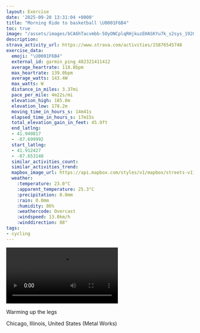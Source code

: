 ```yaml
---
layout: Exercise
date: '2025-09-20 13:31:04 +0000'
title: "Morning Ride to basketball \U0001F6B4"
toc: true
image: "/assets/images/bCA6hTacvmbb-5OyONCplqRHjkuzEHASKYu7k_s2sys_1920x1080.jpg.jpeg"
description:
strava_activity_url: https://www.strava.com/activities/15876545748
exercise_data:
  emoji: "\U0001F6B4"
  external_id: garmin_ping_482321411412
  average_heartrate: 118.8bpm
  max_heartrate: 139.0bpm
  average_watts: 143.4W
  max_watts: W
  distance_in_miles: 3.37mi
  pace_per_mile: 4m22s/mi
  elevation_high: 185.8m
  elevation_low: 178.2m
  moving_time_in_hours_s: 14m41s
  elapsed_time_in_hours_s: 17m15s
  total_elevation_gain_in_feet: 45.9ft
  end_latlng:
  - 41.940817
  - -87.699992
  start_latlng:
  - 41.912427
  - -87.653148
  similar_activities_count:
  similar_activities_trend:
  mapbox_image_url: https://api.mapbox.com/styles/v1/mapbox/streets-v11/static/path-5+787af2-1.0(gny~Fta_vO_EfGiB%7CCsBxCq%40rAWTFfA%3FpCFxE%40hP%40nCh%40fEp%40%60EL%60ABXCFa%40ZaDpB_D~BUTy%40dAeAjBw%40fAk%40%7C%40mFhJsB~CyCbFkCdE%7BBbDg%40%5CWFm%40BmBA_DDa%40Ng%40%60%40%5Bp%40Mh%40IfADnABlDB%5CAxBC%5EQx%40ELiCpEiAjB_BbCmEbHiJrOu%40dAmDjG_BfC%40E%7D%40nAkBlDoHzLi%40%7C%40Sd%40i%40z%40%5B%5CaBhCmAxBs%40dAyDjG_E%7CGkCbE_%40t%40MJU%5CcApBu%40lA),pin-s-s+e5b22e(-87.65483,41.91476),pin-s-f+89ae00(-87.69880000000005,41.939769999999996)/auto/800x800?access_token=pk.eyJ1Ijoiam9zaGJlY2ttYW4iLCJhIjoiY205eWR2aDd1MWZ6djJrbXc4a3M0bWZleiJ9.XiG9OWkNcZk2QzjJbxLB4A
  weather:
    :temperature: 23.0°C
    :apparent_temperature: 25.3°C
    :precipitation: 0.0mm
    :rain: 0.0mm
    :humidity: 86%
    :weathercode: Overcast
    :windspeed: 13.0km/h
    :winddirection: 88°
tags:
- cycling
---
```


<video controls src="/assets/videos/bCA6hTacvmbb-5OyONCplqRHjkuzEHASKYu7k_s2sys.mp4"></video>

Warming up the legs

Chicago, Illinois, United States (Metal Works)
